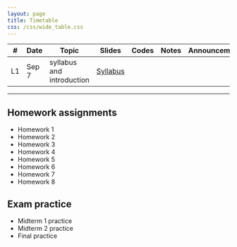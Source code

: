 ```yaml
---
layout: page
title: Timetable
css: /css/wide_table.css
---
```


| # | Date | Topic    | Slides         |Codes      |Notes               | Announcement|
|---|--------|--------|----------------|-----------|--------------------|------------|
|L1| Sep 7 | syllabus and introduction  |[Syllabus](https://github.com/dzwang91/stat371/raw/gh-pages/lectures/Syllabus.pdf)      |      |      |       |





------------------------------------------
## Homework assignments
- Homework 1
- Homework 2
- Homework 3
- Homework 4
- Homework 5
- Homework 6
- Homework 7
- Homework 8

## Exam practice
- Midterm 1 practice
- Midterm 2 practice
- Final practice

